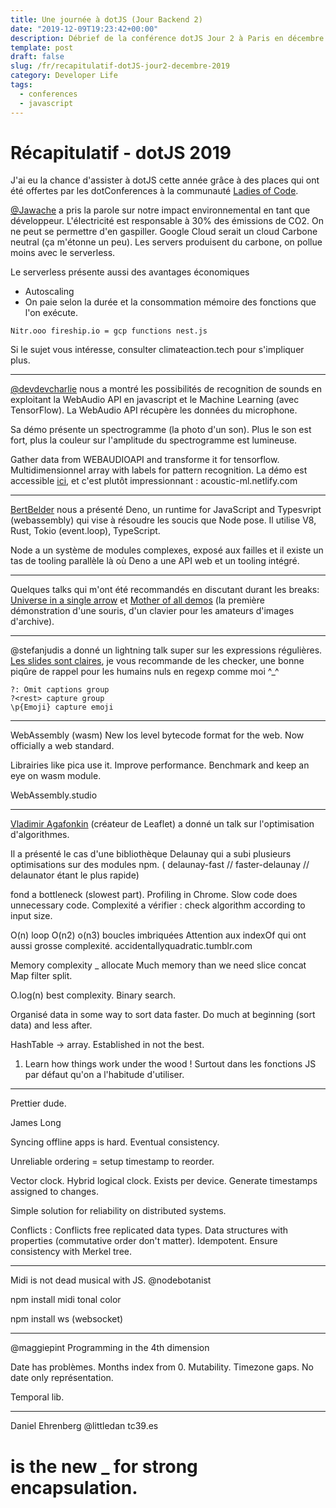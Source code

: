 ```yaml
---
title: Une journée à dotJS (Jour Backend 2)
date: "2019-12-09T19:23:42+00:00"
description: Débrief de la conférence dotJS Jour 2 à Paris en décembre 2019
template: post
draft: false
slug: /fr/recapitulatif-dotJS-jour2-decembre-2019
category: Developer Life
tags:
  - conferences
  - javascript
---
```


# Récapitulatif - dotJS 2019 

J'ai eu la chance d'assister à dotJS cette année grâce à des places qui ont été offertes par les dotConferences à la communauté <a href="https://paris.ladiesofcode.com/" target="_blank">Ladies of Code</a>. 

<a href="https://twitter.com/Jawache">@Jawache</a> a pris la parole sur notre impact environnemental en tant que développeur. L'électricité est responsable à 30% des émissions de CO2. On ne peut se permettre d'en gaspiller. 
Google Cloud serait un cloud Carbone neutral (ça m'étonne un peu).
Les servers produisent du carbone, on pollue moins avec le serverless.

Le serverless présente aussi des avantages économiques

- Autoscaling 
- On paie selon la durée et la consommation mémoire des fonctions que l'on exécute.


```
Nitr.ooo fireship.io = gcp functions nest.js
```

Si le sujet vous intéresse, consulter climateaction.tech pour s'impliquer plus.

__________________

<a href="https://twitter.com/devdevcharlie">@devdevcharlie</a> nous a montré les possibilités de recognition de sounds en exploitant la WebAudio API en javascript et le Machine Learning (avec TensorFlow). La WebAudio API récupère les données du microphone.

Sa démo présente un spectrogramme (la photo d'un son). Plus le son est fort, plus la couleur sur l'amplitude du spectrogramme est lumineuse.

Gather data from WEBAUDIOAPI and transforme it for tensorflow. Multidimensionnel array with labels for pattern recognition. La démo est accessible <a href="https://acoustic-ml.netlify.com">ici</a>, et c'est plutôt impressionnant : acoustic-ml.netlify.com

__________________

<a href="http://www.twitter.com/BertBelder">BertBelder</a> nous a présenté Deno, un runtime for JavaScript and Typesvript (webassembly) qui vise à résoudre les soucis que Node pose. Il utilise V8, Rust, Tokio (event.loop), TypeScript.

Node a un système de modules complexes, exposé aux failles et il existe un tas de tooling parallèle là où Deno a une API web et un tooling intégré.

_______

Quelques talks qui m'ont été recommandés en discutant durant les breaks: <a href="https://www.youtube.com/watch?v=qTHGmVrOGZo">Universe in a single arrow</a> et <a href="https://www.youtube.com/watch?v=yJDv-zdhzMY">Mother of all demos</a> (la première démonstration d'une souris, d'un clavier pour les amateurs d'images d'archive).


_______

@stefanjudis a donné un lightning talk super sur les expressions régulières. <a href="https://speakerdeck.com/stefanjudis/regular-expressions-my-secret-love">Les slides sont claires</a>, je vous recommande de les checker, une bonne piqûre de rappel pour les humains nuls en regexp comme moi ^_^

```
?: Omit captions group
?<rest> capture group
\p{Emoji} capture emoji 
```
_______

WebAssembly (wasm)
New los level bytecode format for the web. Now officially a web standard.

Librairies like pica use it. Improve performance. Benchmark and keep an eye on wasm module.

WebAssembly.studio

_____

<a href="https://twitter.com/mourner">Vladimir Agafonkin</a> (créateur de Leaflet) a donné un talk sur l'optimisation d'algorithmes. 

Il a présenté le cas d'une bibliothèque Delaunay qui a subi plusieurs optimisations sur des modules npm. ( delaunay-fast // faster-delaunay // delaunator étant le plus rapide)

fond a bottleneck (slowest part). Profiling in Chrome.
Slow code does unnecessary code. Complexité a vérifier : check algorithm according to input size.

O(n) loop 
O(n2) o(n3) boucles imbriquées
Attention aux indexOf qui ont aussi grosse complexité.
accidentallyquadratic.tumblr.com

Memory complexity _ allocate Much memory than we need slice concat Map filter split.

O.log(n) best complexity.
Binary search.

Organisé data in some way to sort data faster. Do much at beginning (sort data) and less after.

HashTable -> array. Established in not the best.

1. Learn how things work under the wood ! Surtout dans les fonctions JS par défaut qu'on a  l'habitude d'utiliser.

________

Prettier dude.

James Long

Syncing offline apps is hard. Eventual consistency.

Unreliable ordering = setup timestamp to reorder.

Vector clock.
Hybrid logical clock. Exists per device. Generate timestamps assigned to changes.

Simple solution for reliability on distributed systems.

Conflicts :
Conflicts free replicated data types. Data structures with properties (commutative order don't matter). Idempotent.
Ensure consistency with Merkel tree.

____

Midi is not dead musical with JS. @nodebotanist

npm install midi tonal color

npm install ws (websocket)

______

@maggiepint
Programming in the 4th dimension

Date has problèmes.
Months index from 0. Mutability. Timezone gaps.
No date only représentation.

Temporal lib. 

_____

Daniel Ehrenberg
@littledan
tc39.es
# is the new _ for strong encapsulation.
